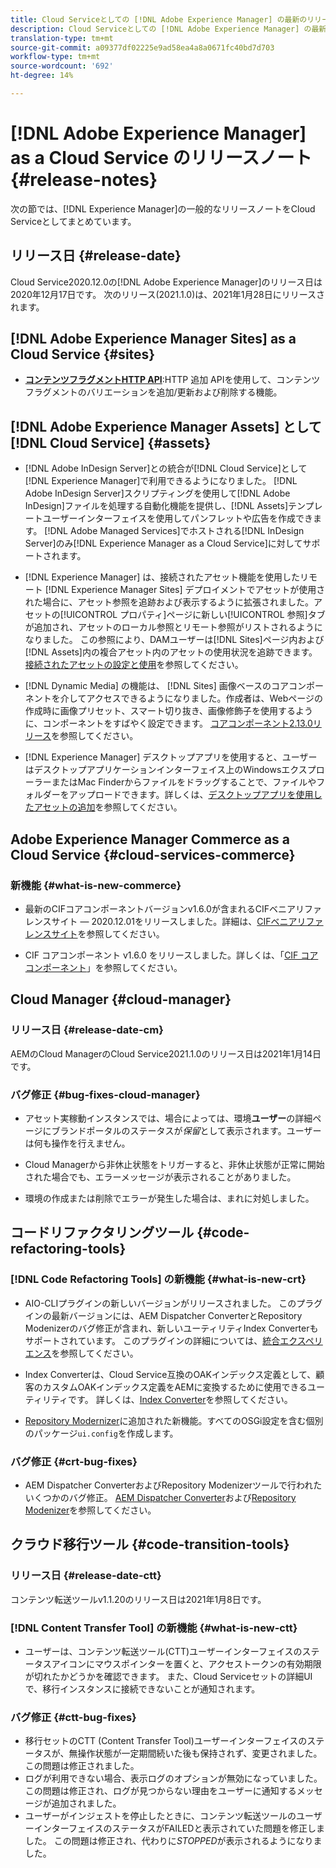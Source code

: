 ```yaml
---
title: Cloud Serviceとしての [!DNL Adobe Experience Manager] の最新のリリースノートです。
description: Cloud Serviceとしての [!DNL Adobe Experience Manager] の最新のリリースノートです。
translation-type: tm+mt
source-git-commit: a09377df02225e9ad58ea4a8a0671fc40bd7d703
workflow-type: tm+mt
source-wordcount: '692'
ht-degree: 14%

---
```



# [!DNL Adobe Experience Manager] as a Cloud Service のリリースノート {#release-notes}

次の節では、[!DNL Experience Manager]の一般的なリリースノートをCloud Serviceとしてまとめています。

## リリース日 {#release-date}

Cloud Service2020.12.0の[!DNL Adobe Experience Manager]のリリース日は2020年12月17日です。
次のリリース(2021.1.0)は、2021年1月28日にリリースされます。

## [!DNL Adobe Experience Manager Sites] as a Cloud Service {#sites}

* **[コンテンツフラグメントHTTP API](/help/assets/content-fragments/assets-api-content-fragments.md)**:HTTP 追加 APIを使用して、コンテンツフラグメントのバリエーションを追加/更新および削除する機能。

## [!DNL Adobe Experience Manager Assets] として  [!DNL Cloud Service] {#assets}

* [!DNL Adobe InDesign Server]との統合が[!DNL Cloud Service]として[!DNL Experience Manager]で利用できるようになりました。 [!DNL Adobe InDesign Server]スクリプティングを使用して[!DNL Adobe InDesign]ファイルを処理する自動化機能を提供し、[!DNL Assets]テンプレートユーザーインターフェイスを使用してパンフレットや広告を作成できます。 [!DNL Adobe Managed Services]でホストされる[!DNL InDesign Server]のみ[!DNL Experience Manager as a Cloud Service]に対してサポートされます。<!-- TBD: Add link to article. -->

* [!DNL Experience Manager] は、接続されたアセット機能を使用したリモート [!DNL Experience Manager Sites] デプロイメントでアセットが使用された場合に、アセット参照を追跡および表示するように拡張されました。アセットの[!UICONTROL プロパティ]ページに新しい[!UICONTROL 参照]タブが追加され、アセットのローカル参照とリモート参照がリストされるようになりました。 この参照により、DAMユーザーは[!DNL Sites]ページ内および[!DNL Assets]内の複合アセット内のアセットの使用状況を追跡できます。 [接続されたアセットの設定と使用](/help/assets/use-assets-across-connected-assets-instances.md)を参照してください。

* [!DNL Dynamic Media] の機能は、 [!DNL Sites] 画像ベースのコアコンポーネントを介してアクセスできるようになりました。作成者は、Webページの作成時に画像プリセット、スマート切り抜き、画像修飾子を使用するように、コンポーネントをすばやく設定できます。 [コアコンポーネント2.13.0リリース](https://github.com/adobe/aem-core-wcm-components/releases/tag/core.wcm.components.reactor-2.13.0)を参照してください。

* [!DNL Experience Manager] デスクトップアプリを使用すると、ユーザーはデスクトップアプリケーションインターフェイス上のWindowsエクスプローラーまたはMac Finderからファイルをドラッグすることで、ファイルやフォルダーをアップロードできます。詳しくは、[デスクトップアプリを使用したアセットの追加](https://experienceleague.adobe.com/docs/experience-manager-desktop-app/using/using.html#upload-and-add-new-assets-to-aem)を参照してください。

## Adobe Experience Manager Commerce as a Cloud Service {#cloud-services-commerce}

### 新機能 {#what-is-new-commerce}

* 最新のCIFコアコンポーネントバージョンv1.6.0が含まれるCIFベニアリファレンスサイト — 2020.12.01をリリースしました。詳細は、[CIFベニアリファレンスサイト](https://github.com/adobe/aem-cif-guides-venia/releases/tag/venia-2020.12.01)を参照してください。

* CIF コアコンポーネント v1.6.0 をリリースしました。詳しくは、「[CIF コアコンポーネント](https://github.com/adobe/aem-core-cif-components/releases/tag/core-cif-components-reactor-1.6.0)」を参照してください。

## Cloud Manager {#cloud-manager}

### リリース日 {#release-date-cm}

AEMのCloud ManagerのCloud Service2021.1.0のリリース日は2021年1月14日です。

### バグ修正 {#bug-fixes-cloud-manager}

* アセット実稼動インスタンスでは、場合によっては、環境&#x200B;**ユーザー**&#x200B;の詳細ページにブランドポータルのステータスが&#x200B;*保留*&#x200B;として表示されます。ユーザーは何も操作を行えません。

* Cloud Managerから非休止状態をトリガーすると、非休止状態が正常に開始された場合でも、エラーメッセージが表示されることがありました。

* 環境の作成または削除でエラーが発生した場合は、まれに対処しました。

## コードリファクタリングツール {#code-refactoring-tools}

### [!DNL Code Refactoring Tools] の新機能 {#what-is-new-crt}

* AIO-CLIプラグインの新しいバージョンがリリースされました。 このプラグインの最新バージョンには、AEM Dispatcher ConverterとRepository Modenizerのバグ修正が含まれ、新しいユーティリティIndex Converterもサポートされています。 このプラグインの詳細については、[統合エクスペリエンス](https://experienceleague.adobe.com/docs/experience-manager-cloud-service/moving/refactoring-tools/unified-experience.html?lang=en#benefits)を参照してください。

* Index Converterは、Cloud Service互換のOAKインデックス定義として、顧客のカスタムOAKインデックス定義をAEMに変換するために使用できるユーティリティです。 詳しくは、[Index Converter](https://github.com/adobe/aem-cloud-service-source-migration/tree/master/packages/index-converter)を参照してください。

* [Repository Modernizer](https://github.com/adobe/aem-cloud-service-source-migration/tree/master/packages/repository-modernizer)に追加された新機能。すべてのOSGi設定を含む個別のパッケージ`ui.config`を作成します。

### バグ修正 {#crt-bug-fixes}

* AEM Dispatcher ConverterおよびRepository Modenizerツールで行われたいくつかのバグ修正。 [AEM Dispatcher Converter](https://github.com/adobe/aem-cloud-service-source-migration/tree/master/packages/dispatcher-converter)および[Repository Modenizer](https://github.com/adobe/aem-cloud-service-source-migration/tree/master/packages/repository-modernizer)を参照してください。

## クラウド移行ツール {#code-transition-tools}

### リリース日 {#release-date-ctt}

コンテンツ転送ツールv1.1.20のリリース日は2021年1月8日です。

### [!DNL Content Transfer Tool] の新機能 {#what-is-new-ctt}

* ユーザーは、コンテンツ転送ツール(CTT)ユーザーインターフェイスのステータスアイコンにマウスポインターを置くと、アクセストークンの有効期限が切れたかどうかを確認できます。 また、Cloud Serviceセットの詳細UIで、移行インスタンスに接続できないことが通知されます。

### バグ修正 {#ctt-bug-fixes}

* 移行セットのCTT (Content Transfer Tool)ユーザーインターフェイスのステータスが、無操作状態が一定期間続いた後も保持されず、変更されました。 この問題は修正されました。
* ログが利用できない場合、表示ログのオプションが無効になっていました。 この問題は修正され、ログが見つからない理由をユーザーに通知するメッセージが追加されました。
* ユーザーがインジェストを停止したときに、コンテンツ転送ツールのユーザーインターフェイスのステータスがFAILEDと表示されていた問題を修正しました。 この問題は修正され、代わりに&#x200B;*STOPPED*&#x200B;が表示されるようになりました。

